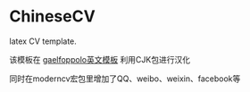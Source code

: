 # ChineseCV
latex CV template.  

该模板在 [gaelfoppolo英文模板](https://github.com/gaelfoppolo/resume) 利用CJK包进行汉化  

同时在moderncv宏包里增加了QQ、weibo、weixin、facebook等  

